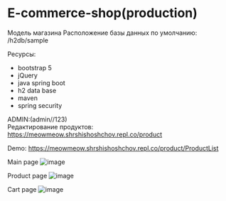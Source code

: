 # E-commerce-shop(production)
Модель магазина
Расположение базы данных по умолчанию: /h2db/sample

Ресурсы:
  * bootstrap 5
  * jQuery
  * java spring boot
  * h2 data base
  * maven
  * spring security 
 


ADMIN:(admin//123)\
Редактирование продуктов: https://meowmeow.shrshishoshchov.repl.co/product
 
Demo: https://meowmeow.shrshishoshchov.repl.co/product/ProductList
 
Main page
![image](https://user-images.githubusercontent.com/96372727/231727768-06609b0f-6475-4909-a8c5-217c6fe1fc63.png)

Product page
![image](https://user-images.githubusercontent.com/96372727/231727899-11de5b1b-5f9d-4a81-8ba9-7611db438244.png)

Cart page
![image](https://user-images.githubusercontent.com/96372727/231728141-138c8e5c-e94b-4b4a-a79c-12a8b9777664.png)





